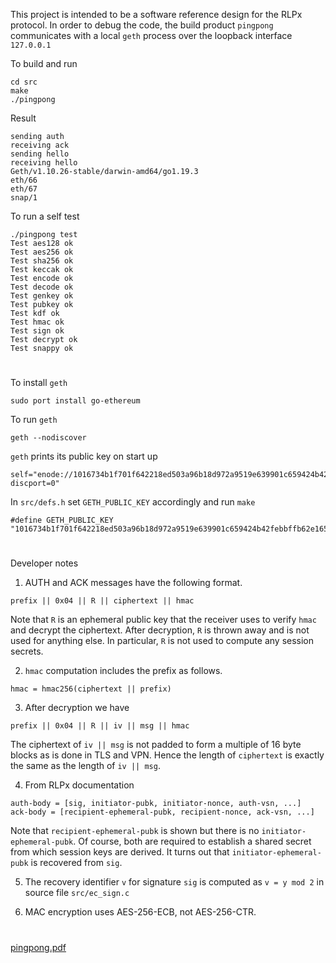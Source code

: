 This project is intended to be a software reference design for the RLPx protocol.
In order to debug the code, the build product `pingpong` communicates with a local `geth` process over the loopback interface `127.0.0.1`

To build and run

```
cd src
make
./pingpong
```

Result

```
sending auth
receiving ack
sending hello
receiving hello
Geth/v1.10.26-stable/darwin-amd64/go1.19.3
eth/66
eth/67
snap/1
```

To run a self test

```
./pingpong test
Test aes128 ok
Test aes256 ok
Test sha256 ok
Test keccak ok
Test encode ok
Test decode ok
Test genkey ok
Test pubkey ok
Test kdf ok
Test hmac ok
Test sign ok
Test decrypt ok
Test snappy ok
```

#

To install `geth`

```
sudo port install go-ethereum
```

To run `geth`

```
geth --nodiscover
```

`geth` prints its public key on start up

```
self="enode://1016734b1f701f642218ed503a96b18d972a9519e639901c659424b42febbffb62e165e63d78f2b8ab3d138e37e5f5c49d909073b085a81e7b390fb189825dba@127.0.0.1:30303?discport=0"
```

In `src/defs.h` set `GETH_PUBLIC_KEY` accordingly and run `make`

```
#define GETH_PUBLIC_KEY "1016734b1f701f642218ed503a96b18d972a9519e639901c659424b42febbffb62e165e63d78f2b8ab3d138e37e5f5c49d909073b085a81e7b390fb189825dba"
```

#

Developer notes

1. AUTH and ACK messages have the following format.

```
prefix || 0x04 || R || ciphertext || hmac
```

Note that `R` is an ephemeral public key that the receiver uses to verify `hmac` and decrypt the ciphertext.
After decryption, `R` is thrown away and is not used for anything else.
In particular, `R` is not used to compute any session secrets.

2. `hmac` computation includes the prefix as follows.

```
hmac = hmac256(ciphertext || prefix)
```

3. After decryption we have

```
prefix || 0x04 || R || iv || msg || hmac
```

The ciphertext of `iv || msg` is not padded to form a multiple of 16 byte blocks as is done in TLS and VPN.
Hence the length of `ciphertext` is exactly the same as the length of `iv || msg`.

4. From RLPx documentation

```
auth-body = [sig, initiator-pubk, initiator-nonce, auth-vsn, ...]
ack-body = [recipient-ephemeral-pubk, recipient-nonce, ack-vsn, ...]
```

Note that `recipient-ephemeral-pubk` is shown but there is no `initiator-ephemeral-pubk`.
Of course, both are required to establish a shared secret from which session keys are derived.
It turns out that `initiator-ephemeral-pubk` is recovered from `sig`.

5. The recovery identifier `v` for signature `sig` is computed as `v = y mod 2` in source file `src/ec_sign.c`

6. MAC encryption uses AES-256-ECB, not AES-256-CTR.

#

[pingpong.pdf](https://georgeweigt.github.io/pingpong.pdf)

